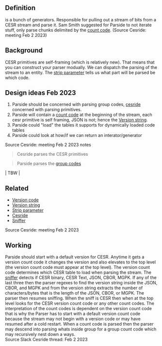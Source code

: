 ## Definition
is a bunch of generators. Responsible for pulling out a stream of bits from a CESR stream and parse it.
Sam Smith suggested for Parside to not iterate stuff, only parse chunks delimited by the [count code](count-code). (Source Cesride: meeting Feb 2 2023)
## Background
CESR primitives are self-framing (which is relatively new). That means that you can construct your parser modually. We can dispatch the parsing of the stream to an entity. The [strip parameter](strip-parameter) tells us what part will be parsed be which code.

## Design ideas Feb 2023
1. Parside should be concerned with parsing group codes, [cesride](cesride) concerned with parsing primitives.
2. Parside will contain a [count code](count-code) at the beginning of the stream, each cesr primitive is self framing, JSON is not; hence the [Version string](version-string).
3. Parside could "load" the tables it supports for dynamically loaded code tables
4. Parside could look at how/if we can return an interator/generator

Source Cesride: meeting Feb 2 2023 notes

> Cesride parses the CESR primitives

> Parside parses the [group codes](group-code)

| TBW |

## Related
- [Version code](version-code)
- [Version string](version-string)
- [Strip parameter](strip-parameter)
- [Cesride](cesride)
- [Sniffer](sniffer)

Source Cesride: meeting Feb 2 2023

## Working
Parside should start with a default version for CESR. Anytime it gets a version count code it changes the version and also elevates to the top level (the version count code must appear at the top level). The version count code determines which CESR table to load when parsing the stream. The [sniffer](sniffer) detects if CESR binary, CESR Text, JSON, CBOR, MGPK. If any of the last three then the parser regexes to find the version string inside the JSON, CBOR, and MGPK and from the version string extracts the number of characters/bytes that is the length of the JSON, CBOR, or MGPK. The parser then resumes sniffing. When the sniff is CESR then when at the top level looks for the CESR version count code or any other count codes. The interpretation of the count codes is dependent on the version count code that is why the Parser has to start with a default version count code because the stream may not begin with a version code or may have resumed after a cold restart. When a count code is parsed then the parser may descend into parsing whats inside group for a group count code which may recursively nest down a ways.\
Source Slack Cesride thread: Feb 2 2023
